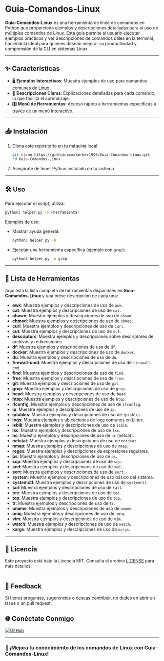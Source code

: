 # Guia-Comandos-Linux

**Guia-Comandos-Linux** es una herramienta de línea de comandos en Python que proporciona ejemplos y descripciones detalladas para el uso de múltiples comandos de Linux. Esta guía permite al usuario ejecutar ejemplos prácticos y ver descripciones de comandos útiles en la terminal, haciéndola ideal para quienes desean mejorar su productividad y comprensión de la CLI en sistemas Linux.

---

## ✨ Características

- 🖥 **Ejemplos Interactivos**: Muestra ejemplos de uso para comandos comunes de Linux.
- 📖 **Descripciones Claras**: Explicaciones detalladas para cada comando, lo que facilita el aprendizaje.
- 🎛 **Menú de Herramientas**: Acceso rápido a herramientas específicas a través de un menú interactivo.

---

## 📥 Instalación

1. Clona este repositorio en tu máquina local:

   ```bash
   git clone https://github.com/serber1990/Guia-Comandos-Linux.git
   cd Guia-Comandos-Linux
   ```

2. Asegúrate de tener Python instalado en tu sistema.

---

## 🛠 Uso

Para ejecutar el script, utiliza:

```bash
python3 helper.py -o <herramienta>
```

Ejemplos de uso:

- Mostrar ayuda general:
  ```bash
  python3 helper.py -h
  ```

- Ejecutar una herramienta específica (ejemplo con `grep`):
  ```bash
  python3 helper.py -o grep
  ```

---

## 🔧 Lista de Herramientas

Aquí está la lista completa de herramientas disponibles en **Guia-Comandos-Linux** y una breve descripción de cada una:

- **awk**: Muestra ejemplos y descripciones de uso de `awk`.
- **cat**: Muestra ejemplos y descripciones de uso de `cat`.
- **chown**: Muestra ejemplos y descripciones de uso de `chown`.
- **chmod**: Muestra ejemplos y descripciones de uso de `chmod`.
- **curl**: Muestra ejemplos y descripciones de uso de `curl`.
- **cut**: Muestra ejemplos y descripciones de uso de `cut`.
- **descriptors**: Muestra ejemplos y descripciones sobre descriptores de archivos y redirecciones.
- **df**: Muestra ejemplos y descripciones de uso de `df`.
- **docker**: Muestra ejemplos y descripciones de uso de `docker`.
- **du**: Muestra ejemplos y descripciones de uso de `du`.
- **firewall-cmd**: Muestra ejemplos y descripciones de uso de `firewall-cmd`.
- **find**: Muestra ejemplos y descripciones de uso de `find`.
- **free**: Muestra ejemplos y descripciones de uso de `free`.
- **git**: Muestra ejemplos y descripciones de uso de `git`.
- **grep**: Muestra ejemplos y descripciones de uso de `grep`.
- **head**: Muestra ejemplos y descripciones de uso de `head`.
- **htop**: Muestra ejemplos y descripciones de uso de `htop`.
- **ifconfig**: Muestra ejemplos y descripciones de uso de `ifconfig`.
- **ip**: Muestra ejemplos y descripciones de uso de `ip`.
- **iptables**: Muestra ejemplos y descripciones de uso de `iptables`.
- **logs**: Muestra ejemplos y ubicaciones de logs comunes en Linux.
- **lsblk**: Muestra ejemplos y descripciones de uso de `lsblk`.
- **lxc**: Muestra ejemplos y descripciones de uso de `lxc`.
- **nc**: Muestra ejemplos y descripciones de uso de `nc` (netcat).
- **netstat**: Muestra ejemplos y descripciones de uso de `netstat`.
- **nmap**: Muestra ejemplos y descripciones de uso de `nmap`.
- **regex**: Muestra ejemplos y descripciones de expresiones regulares.
- **ps**: Muestra ejemplos y descripciones de uso de `ps`.
- **scp**: Muestra ejemplos y descripciones de uso de `scp`.
- **sed**: Muestra ejemplos y descripciones de uso de `sed`.
- **sort**: Muestra ejemplos y descripciones de uso de `sort`.
- **system**: Muestra ejemplos y descripciones de uso básico del sistema.
- **systemctl**: Muestra ejemplos y descripciones de uso de `systemctl`.
- **tail**: Muestra ejemplos y descripciones de uso de `tail`.
- **tee**: Muestra ejemplos y descripciones de uso de `tee`.
- **top**: Muestra ejemplos y descripciones de uso de `top`.
- **tr**: Muestra ejemplos y descripciones de uso de `tr`.
- **uname**: Muestra ejemplos y descripciones de uso de `uname`.
- **uniq**: Muestra ejemplos y descripciones de uso de `uniq`.
- **vim**: Muestra ejemplos y descripciones de uso de `vim`.
- **watch**: Muestra ejemplos y descripciones de uso de `watch`.
- **xargs**: Muestra ejemplos y descripciones de uso de `xargs`.

---

## 📝 Licencia

Este proyecto está bajo la Licencia MIT. Consulta el archivo [LICENSE](LICENSE) para más detalles.

---

## 💬 Feedback

Si tienes preguntas, sugerencias o deseas contribuir, no dudes en abrir un issue o un pull request.

## 🌐 Conéctate Conmigo

[![GitHub](https://img.shields.io/badge/GitHub-@serber1990-181717?style=flat-square&logo=github)](https://github.com/serber1990)

---

### 🚀 ¡Mejora tu conocimiento de los comandos de Linux con Guia-Comandos-Linux!
